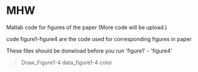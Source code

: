 # MHW
Matlab code for figures of the paper (More code will be upload.)

code figure1-figure4 are the code used for corresponding figures in paper 

These files should be donwload before you run 'figure1' - 'figure4'
>Draw_Figure1-4
>data_figure1-4
>color 

